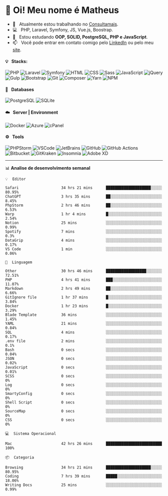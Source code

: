 # 👋 Oi! Meu nome é Matheus

- 🔭 &nbsp; Atualmente estou trabalhando no [Consultamais](https://consultamais.com.br/).
- 💻 &nbsp; PHP, Laravel, Symfony, JS, Vue.js, Boostrap.
- 🌱 &nbsp; Estou estudando **OOP, SOLID, PostgreSQL, PHP e JavaScript**.
- 📫 &nbsp; Você pode entrar em contato comigo pelo [LinkedIn](https://www.linkedin.com/in/matheuscamargoxavier/) ou pelo meu [site](https://matheuscamargo.co).

#### 💡 &nbsp; Stacks:
![PHP](https://img.shields.io/badge/-PHP-777BB4?&logo=php&logoColor=FFFFFF)
![Laravel](https://img.shields.io/badge/-Laravel-FF2D20?&logo=laravel&logoColor=FFFFFF)
![Symfony](https://img.shields.io/badge/-Symfony-000000?&logo=symfony&logoColor=FFFFFF)
![HTML](https://img.shields.io/badge/-HTML-E34F26?&logo=html5&logoColor=FFFFFF)
![CSS](https://img.shields.io/badge/-CSS-1572B6?&logo=css3&logoColor=FFFFFF)
![Sass](https://img.shields.io/badge/-Sass-CC6699?&logo=sass&logoColor=FFFFFF)
![JavaScript](https://img.shields.io/badge/-JavaScript-F7DF1E?&logo=javascript&logoColor=FFFFFF)
![jQuery](https://img.shields.io/badge/-jQuery-0769AD?&logo=jquery&logoColor=FFFFFF)
![Gulp](https://img.shields.io/badge/-Gulp-CF4647?&logo=gulp&logoColor=FFFFFF)
![Bootstrap](https://img.shields.io/badge/-Bootstrap-7952B3?&logo=bootstrap&logoColor=FFFFFF)
![Git](https://img.shields.io/badge/-Git-F05032?&logo=git&logoColor=FFFFFF)
![Composer](https://img.shields.io/badge/-Composer-885630?&logo=composer&logoColor=FFFFFF)
![Yarn](https://img.shields.io/badge/-Yarn-2C8EBB?&logo=yarn&logoColor=FFFFFF)
![NPM](https://img.shields.io/badge/-npm-CB3837?&logo=npm&logoColor=FFFFFF)

#### 💾 &nbsp; Databases
![PostgreSQL](https://img.shields.io/badge/-PostgreSQL-336791?&logo=PostgreSQL&logoColor=FFFFFF)
![SQLite](https://img.shields.io/badge/-SQLite-003B57?&logo=SQLite&logoColor=FFFFFF)

#### ☁️ &nbsp; Server | Environment
![Docker](https://img.shields.io/badge/-Docker-2496ED?&logo=docker&logoColor=FFFFFF)
![Azure](https://img.shields.io/badge/-Azure-0089D6?&logo=microsoft%20azure&logoColor=FFFFFF)
![cPanel](https://img.shields.io/badge/-cPanel-FF6C2C?&logo=cpanel&logoColor=FFFFFF)

#### ⚙️ &nbsp; Tools
![PHPStorm](https://img.shields.io/badge/-PHPStorm-000000?&logo=PHPStorm&logoColor=FFFFFF)
![VSCode](https://img.shields.io/badge/-VSCode-007ACC?&logo=Visual%20Studio%20Code&logoColor=FFFFFF) 
![JetBrains](https://img.shields.io/badge/-JetBrains-000000?&logo=jetbrains&logoColor=FFFFFF) 
![GitHub](https://img.shields.io/badge/-GitHub-181717?&logo=github&logoColor=FFFFFF) 
![GitHub Actions](https://img.shields.io/badge/-GitHub%20Actions-181717?&logo=GitHub%20Actions&logoColor=FFFFFF) 
![Bitbucket](https://img.shields.io/badge/-Bitbucket-0052CC?&logo=bitbucket&logoColor=FFFFFF)
![GitKraken](https://img.shields.io/badge/-GitKraken-179287?&logo=GitKraken&logoColor=FFFFFF)
![Insomnia](https://img.shields.io/badge/-Insomnia-5849BE?&logo=Insomnia&logoColor=FFFFFF)
![Adobe XD](https://img.shields.io/badge/-Adobe%20XD-FF61F6?&logo=adobe%20xd&logoColor=FFFFFF) 
_______

📊  **Analise de desenvolvimento semanal**
```text
💡  Editor

Safari                   34 hrs 21 mins      ████████████████████░░░░░     80.95%
ChatGPT                  3 hrs 35 mins       ██░░░░░░░░░░░░░░░░░░░░░░░      8.45%
PhpStorm                 2 hrs 46 mins       ██░░░░░░░░░░░░░░░░░░░░░░░      6.53%
Warp                     1 hr 4 mins         █░░░░░░░░░░░░░░░░░░░░░░░░      2.54%
Notion                   25 mins             ░░░░░░░░░░░░░░░░░░░░░░░░░      0.99%
Spotify                  7 mins              ░░░░░░░░░░░░░░░░░░░░░░░░░       0.3%
DataGrip                 4 mins              ░░░░░░░░░░░░░░░░░░░░░░░░░      0.17%
VS Code                  1 min               ░░░░░░░░░░░░░░░░░░░░░░░░░      0.06%
```
```text
💬  Linguagem

Other                    30 hrs 46 mins      ██████████████████░░░░░░░     72.51%
PHP                      4 hrs 41 mins       ███░░░░░░░░░░░░░░░░░░░░░░     11.07%
Markdown                 2 hrs 49 mins       ██░░░░░░░░░░░░░░░░░░░░░░░      6.66%
GitIgnore file           1 hr 37 mins        █░░░░░░░░░░░░░░░░░░░░░░░░      3.84%
Docker                   1 hr 23 mins        █░░░░░░░░░░░░░░░░░░░░░░░░      3.29%
Blade Template           36 mins             ░░░░░░░░░░░░░░░░░░░░░░░░░      1.45%
YAML                     21 mins             ░░░░░░░░░░░░░░░░░░░░░░░░░      0.84%
SQL                      4 mins              ░░░░░░░░░░░░░░░░░░░░░░░░░      0.17%
.env file                2 mins              ░░░░░░░░░░░░░░░░░░░░░░░░░       0.1%
Bash                     0 secs              ░░░░░░░░░░░░░░░░░░░░░░░░░      0.04%
JSON                     0 secs              ░░░░░░░░░░░░░░░░░░░░░░░░░      0.02%
JavaScript               0 secs              ░░░░░░░░░░░░░░░░░░░░░░░░░      0.01%
SCSS                     0 secs              ░░░░░░░░░░░░░░░░░░░░░░░░░         0%
Log                      0 secs              ░░░░░░░░░░░░░░░░░░░░░░░░░         0%
SmartyConfig             0 secs              ░░░░░░░░░░░░░░░░░░░░░░░░░         0%
Shell Script             0 secs              ░░░░░░░░░░░░░░░░░░░░░░░░░         0%
SourceMap                0 secs              ░░░░░░░░░░░░░░░░░░░░░░░░░         0%
CSS                      0 secs              ░░░░░░░░░░░░░░░░░░░░░░░░░         0%
```
```text
💻  Sistema Operacional

Mac                      42 hrs 26 mins      █████████████████████████       100%
```
```text
📦  Categoria

Browsing                 34 hrs 21 mins      ████████████████████░░░░░     80.95%
Coding                   7 hrs 39 mins       █████░░░░░░░░░░░░░░░░░░░░     18.06%
Writing Docs             25 mins             ░░░░░░░░░░░░░░░░░░░░░░░░░      0.99%
```
